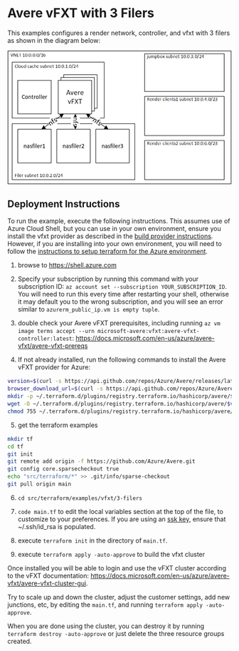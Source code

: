 # Avere vFXT with 3 Filers

This examples configures a render network, controller, and vfxt with 3 filers as shown in the diagram below:

![The architecture](../../../../../docs/images/terraform/3filers.png)

## Deployment Instructions

To run the example, execute the following instructions.  This assumes use of Azure Cloud Shell, but you can use in your own environment, ensure you install the vfxt provider as described in the [build provider instructions](../../../providers/terraform-provider-avere#build-the-terraform-provider-binary).  However, if you are installing into your own environment, you will need to follow the [instructions to setup terraform for the Azure environment](https://docs.microsoft.com/en-us/azure/terraform/terraform-install-configure).

1. browse to https://shell.azure.com

2. Specify your subscription by running this command with your subscription ID:  ```az account set --subscription YOUR_SUBSCRIPTION_ID```.  You will need to run this every time after restarting your shell, otherwise it may default you to the wrong subscription, and you will see an error similar to `azurerm_public_ip.vm is empty tuple`.

3. double check your Avere vFXT prerequisites, including running `az vm image terms accept --urn microsoft-avere:vfxt:avere-vfxt-controller:latest`: https://docs.microsoft.com/en-us/azure/avere-vfxt/avere-vfxt-prereqs

4. If not already installed, run the following commands to install the Avere vFXT provider for Azure:
```bash
version=$(curl -s https://api.github.com/repos/Azure/Avere/releases/latest | jq -r .tag_name | sed -e 's/[^0-9]*\([0-9].*\)$/\1/')
browser_download_url=$(curl -s https://api.github.com/repos/Azure/Avere/releases/latest | jq -r .assets[0].browser_download_url)
mkdir -p ~/.terraform.d/plugins/registry.terraform.io/hashicorp/avere/$version/linux_amd64
wget -O ~/.terraform.d/plugins/registry.terraform.io/hashicorp/avere/$version/linux_amd64/terraform-provider-avere_v$version $browser_download_url
chmod 755 ~/.terraform.d/plugins/registry.terraform.io/hashicorp/avere/$version/linux_amd64/terraform-provider-avere_v$version
```

5. get the terraform examples
```bash
mkdir tf
cd tf
git init
git remote add origin -f https://github.com/Azure/Avere.git
git config core.sparsecheckout true
echo "src/terraform/*" >> .git/info/sparse-checkout
git pull origin main
```

6. `cd src/terraform/examples/vfxt/3-filers`

7. `code main.tf` to edit the local variables section at the top of the file, to customize to your preferences.  If you are using an [ssk key](https://docs.microsoft.com/en-us/azure/virtual-machines/linux/mac-create-ssh-keys), ensure that ~/.ssh/id_rsa is populated.

8. execute `terraform init` in the directory of `main.tf`.

9. execute `terraform apply -auto-approve` to build the vfxt cluster

Once installed you will be able to login and use the vFXT cluster according to the vFXT documentation: https://docs.microsoft.com/en-us/azure/avere-vfxt/avere-vfxt-cluster-gui.

Try to scale up and down the cluster, adjust the customer settings, add new junctions, etc, by editing the `main.tf`, and running `terraform apply -auto-approve`.

When you are done using the cluster, you can destroy it by running `terraform destroy -auto-approve` or just delete the three resource groups created.